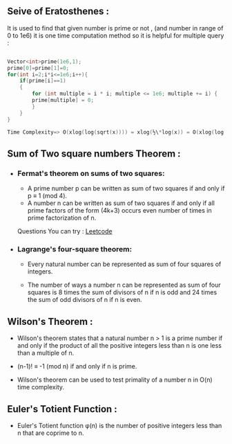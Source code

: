 ## Seive of Eratosthenes :

It is used to find that given number is prime or not , (and number in range of 0 to 1e6) it is one time computation method so it is helpful for multiple query :

```cpp

Vector<int>prime(1e6,1);
prime[0]=prime[1]=0;
for(int i=2;i*i<=1e6;i++){
    if(prime[i]==1)
    {
        for (int multiple = i * i; multiple <= 1e6; multiple += i) {
        prime[multiple] = 0;
        }
    }
}

Time Complexity=> O(xlog(log(sqrt(x)))) = xlog(½\*log(x)) = O(xlog(log(x)))

```

## Sum of Two square numbers Theorem :

- ### Fermat's theorem on sums of two squares:

  - A prime number p can be written as sum of two squares if and only if p ≡ 1 (mod 4).
  - A number n can be written as sum of two squares if and only if all prime factors of the form (4k+3) occurs even number of times in prime factorization of n.

  Questions You can try : [Leetcode](https://leetcode.com/problems/sum-of-square-numbers/)

- ### Lagrange's four-square theorem:

  - Every natural number can be represented as sum of four squares of integers.

  - The number of ways a number n can be represented as sum of four squares is 8 times the sum of divisors of n if n is odd and 24 times the sum of odd divisors of n if n is even.

## Wilson's Theorem :

- Wilson's theorem states that a natural number n > 1 is a prime number if and only if the product of all the positive integers less than n is one less than a multiple of n.

- (n-1)! ≡ -1 (mod n) if and only if n is prime.

- Wilson's theorem can be used to test primality of a number n in O(n) time complexity.

## Euler's Totient Function :

- Euler's Totient function φ(n) is the number of positive integers less than n that are coprime to n.
